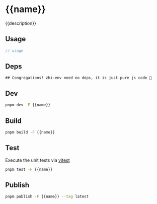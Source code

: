 # {{name}}

{{description}}

## Usage

```js
// usage
```

## Deps

```
## Congregations! zhi-env need no deps, it is just pure js code 🎉
```

## Dev

```bash
pnpm dev -F {{name}}
```

## Build

```bash
pnpm build -F {{name}}
```

## Test

Execute the unit tests via [vitest](https://vitest.dev)

```bash
pnpm test -F {{name}}
```

## Publish

```bash
pnpm publish -F {{name}} --tag latest
```